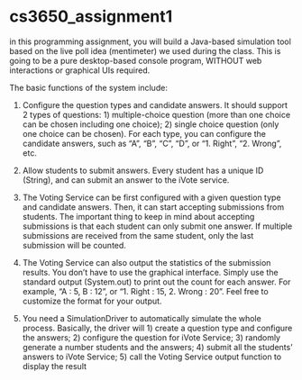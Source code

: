 # cs3650_assignment1
in this programming assignment, you will build a Java-based simulation tool based on the live
poll idea (mentimeter) we used during the class. This is going to be a pure desktop-based
console program, WITHOUT web interactions or graphical UIs required.

The basic functions of the system include:

1) Configure the question types and candidate answers. It should support 2 types of
questions: 1) multiple-choice question (more than one choice can be chosen including
one choice); 2) single choice question (only one choice can be chosen). For each type,
you can configure the candidate answers, such as “A”, “B”, “C”, “D”, or “1.
Right”, “2. Wrong”, etc.

2) Allow students to submit answers. Every student has a unique ID (String), and can
submit an answer to the iVote service.

3) The Voting Service can be first configured with a given question type and candidate
answers. Then, it can start accepting submissions from students. The important thing to
keep in mind about accepting submissions is that each student can only submit one
answer. If multiple submissions are received from the same student, only the last
submission will be counted.

4) The Voting Service can also output the statistics of the submission results. You don’t
have to use the graphical interface. Simply use the standard output (System.out) to
print out the count for each answer. For example, “A : 5, B : 12”, or “1. Right :
15, 2. Wrong : 20”. Feel free to customize the format for your output.

5) You need a SimulationDriver to automatically simulate the whole process. Basically,
the driver will 1) create a question type and configure the answers; 2) configure the
question for iVote Service; 3) randomly generate a number students and the answers; 4)
submit all the students’ answers to iVote Service; 5) call the Voting Service output
function to display the result
